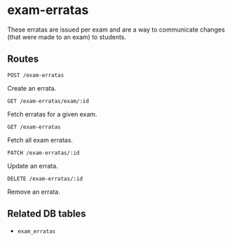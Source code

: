 # exam-erratas

These erratas are issued per exam and are a way to communicate changes (that were made to an exam) to students.

## Routes

`POST /exam-erratas`

Create an errata.

`GET /exam-erratas/exam/:id`

Fetch erratas for a given exam.

`GET /exam-erratas`

Fetch all exam erratas.

`PATCH /exam-erratas/:id`

Update an errata.

`DELETE /exam-erratas/:id`

Remove an errata.

## Related DB tables
- `exam_erratas`

